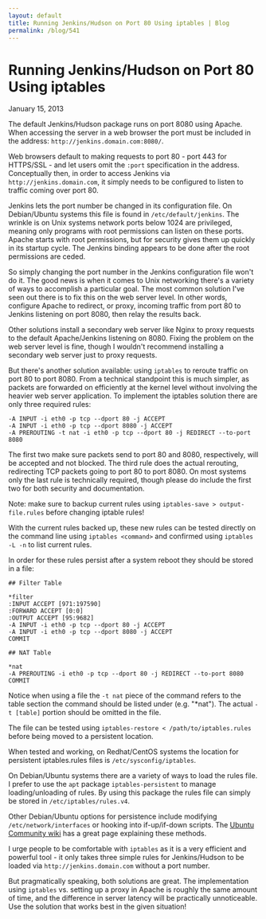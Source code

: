 ```yaml
---
layout: default
title: Running Jenkins/Hudson on Port 80 Using iptables | Blog
permalink: /blog/541
---
```


Running Jenkins/Hudson on Port 80 Using iptables
================================================

January 15, 2013

The default Jenkins/Hudson package runs on port 8080 using Apache. When accessing the server in a web browser the port must be included in the address: `http://jenkins.domain.com:8080/`.

Web browsers default to making requests to port 80 - port 443 for HTTPS/SSL - and let users omit the `:port` specification in the address. Conceptually then, in order to access Jenkins via `http://jenkins.domain.com`, it simply needs to be configured to listen to traffic coming over port 80.

Jenkins lets the port number be changed in its configuration file. On Debian/Ubuntu systems this file is found in `/etc/default/jenkins`. The wrinkle is on Unix systems network ports below 1024 are privileged, meaning only programs with root permissions can listen on these ports. Apache starts with root permissions, but for security gives them up quickly in its startup cycle. The Jenkins binding appears to be done after the root permissions are ceded.

So simply changing the port number in the Jenkins configuration file won't do it. The good news is when it comes to Unix networking there's a variety of ways to accomplish a particular goal. The most common solution I've seen out there is to fix this on the web server level. In other words, configure Apache to redirect, or proxy, incoming traffic from port 80 to Jenkins listening on port 8080, then relay the results back.

Other solutions install a secondary web server like Nginx to proxy requests to the default Apache/Jenkins listening on 8080. Fixing the problem on the web server level is fine, though I wouldn't recommend installing a secondary web server just to proxy requests.

But there's another solution available: using `iptables` to reroute traffic on port 80 to port 8080. From a technical standpoint this is much simpler, as packets are forwarded on efficiently at the kernel level without involving the heavier web server application. To implement the iptables solution there are only three required rules:

    -A INPUT -i eth0 -p tcp --dport 80 -j ACCEPT
    -A INPUT -i eth0 -p tcp --dport 8080 -j ACCEPT
    -A PREROUTING -t nat -i eth0 -p tcp --dport 80 -j REDIRECT --to-port 8080

The first two make sure packets send to port 80 and 8080, respectively, will be accepted and not blocked. The third rule does the actual rerouting, redirecting TCP packets going to port 80 to port 8080. On most systems only the last rule is technically required, though please do include the first two for both security and documentation.

Note: make sure to backup current rules using `iptables-save > output-file.rules` before changing iptable rules!

With the current rules backed up, these new rules can be tested directly on the command line using `iptables <command>` and confirmed using `iptables -L -n` to list current rules.

In order for these rules persist after a system reboot they should be stored in a file:

	## Filter Table

	*filter
	:INPUT ACCEPT [971:197590]
	:FORWARD ACCEPT [0:0]
	:OUTPUT ACCEPT [95:9682]
	-A INPUT -i eth0 -p tcp --dport 80 -j ACCEPT
	-A INPUT -i eth0 -p tcp --dport 8080 -j ACCEPT
	COMMIT

	## NAT Table

	*nat
	-A PREROUTING -i eth0 -p tcp --dport 80 -j REDIRECT --to-port 8080
	COMMIT

Notice when using a file the `-t nat` piece of the command refers to the table section the command should be listed under (e.g. "*nat"). The actual `-t [table]` portion should be omitted in the file.

The file can be tested using `iptables-restore < /path/to/iptables.rules` before being moved to a persistent location.

When tested and working, on Redhat/CentOS systems the location for persistent iptables.rules files is `/etc/sysconfig/iptables`.

On Debian/Ubuntu systems there are a variety of ways to load the rules file. I prefer to use the `apt` package `iptables-persistent` to manage loading/unloading of rules. By using this package the rules file can simply be stored in `/etc/iptables/rules.v4`.

Other Debian/Ubuntu options for persistence include modifying `/etc/network/interfaces` or hooking into if-up/if-down scripts. The [Ubuntu Community wiki][1] has a great page explaining these methods.

I urge people to be comfortable with `iptables` as it is a very efficient and powerful tool - it only takes three simple rules for Jenkins/Hudson to be loaded via `http://jenkins.domain.com` without a port number.

But pragmatically speaking, both solutions are great. The implementation using `iptables` vs. setting up a proxy in Apache is roughly the same amount of time, and the difference in server latency will be practically unnoticeable. Use the solution that works best in the given situation!

 [1]: https://help.ubuntu.com/community/IptablesHowTo
